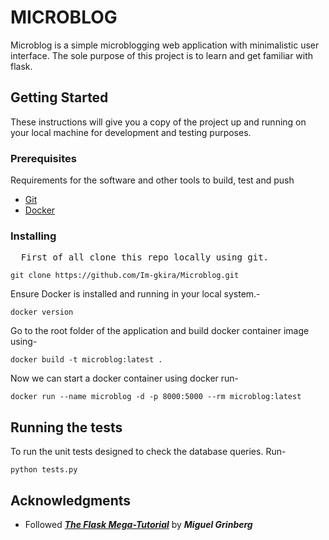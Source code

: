 # MICROBLOG

Microblog is a simple microblogging web application with minimalistic user interface. The sole purpose of this project is to learn and get familiar with flask.

## Getting Started

These instructions will give you a copy of the project up and running on
your local machine for development and testing purposes.

### Prerequisites

Requirements for the software and other tools to build, test and push 
- [Git](https://git-scm.com/download/win)
- [Docker](https://www.docker.com/products/docker-desktop/)

### Installing

   <pre>  First of all clone this repo locally using git.</pre>

    git clone https://github.com/Im-gkira/Microblog.git


   Ensure Docker is installed and running in your local system.-

    docker version


   Go to the root folder of the application and build docker container image using-

    docker build -t microblog:latest .

 
   Now we can start a docker container using docker run-

    docker run --name microblog -d -p 8000:5000 --rm microblog:latest

 
## Running the tests

   To run the unit tests designed to check the database queries. Run-

    python tests.py
    

## Acknowledgments

  - Followed ***[The Flask Mega-Tutorial](https://blog.miguelgrinberg.com/post/the-flask-mega-tutorial-part-i-hello-world)*** by ***Miguel Grinberg***

